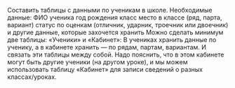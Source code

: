 
Составить таблицы с данными по ученикам в школе.
Необходимые данные:
ФИО ученика
год рождения
класс
место в классе (ряд, парта, вариант)
статус по оценкам (отличник, ударник, троечник или двоечник)
и другие данные, которые захочется хранить
Можно сделать минимум две таблицы: «Ученики» и «Кабинет»:
В учениках хранить данные по ученику, а в кабинете хранить — по рядам, партам, вариантам. И связать эти таблицы между собой.
Надо пояснить, что в этом кабинете могут быть другие ученики (на другом уроке), и мы можем использовать таблицу «Кабинет» для записи сведений о разных классах/уроках.
